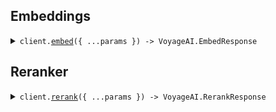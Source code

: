 ## Embeddings

<details><summary> <code>client.<a href="./src/Client.ts">embed</a>({ ...params }) -> VoyageAI.EmbedResponse</code> </summary>

<dl>

<dd>

#### 📝 Description

<dl>

<dd>

<dl>

<dd>

Voyage embedding endpoint receives as input a string (or a list of strings) and other arguments such as the preferred model name, and returns a response containing a list of embeddings.

</dd>

</dl>

</dd>

</dl>

#### 🔌 Usage

<dl>

<dd>

<dl>

<dd>

```ts
await client.embed({
    input: "a",
    model: "voyage-large-2",
});
```

</dd>

</dl>

</dd>

</dl>

#### ⚙️ Parameters

<dl>

<dd>

<dl>

<dd>

**request: `VoyageAI.EmbedRequest`**

</dd>

</dl>

<dl>

<dd>

**requestOptions: `VoyageAIClient.RequestOptions`**

</dd>

</dl>

</dd>

</dl>

</dd>

</dl>
</details>

## Reranker

<details><summary> <code>client.<a href="./src/Client.ts">rerank</a>({ ...params }) -> VoyageAI.RerankResponse</code> </summary>

<dl>

<dd>

#### 📝 Description

<dl>

<dd>

<dl>

<dd>

Voyage reranker endpoint receives as input a query, a list of documents, and other arguments such as the model name, and returns a response containing the reranking results.

</dd>

</dl>

</dd>

</dl>

#### 🔌 Usage

<dl>

<dd>

<dl>

<dd>

```ts
await client.rerank({
    query: "query",
    documents: ["documents"],
    model: "model",
});
```

</dd>

</dl>

</dd>

</dl>

#### ⚙️ Parameters

<dl>

<dd>

<dl>

<dd>

**request: `VoyageAI.RerankRequest`**

</dd>

</dl>

<dl>

<dd>

**requestOptions: `VoyageAIClient.RequestOptions`**

</dd>

</dl>

</dd>

</dl>

</dd>

</dl>
</details>
